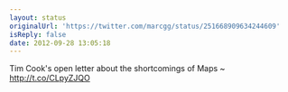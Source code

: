 ```yaml
---
layout: status
originalUrl: 'https://twitter.com/marcgg/status/251668909634244609'
isReply: false
date: 2012-09-28 13:05:18
---
```


Tim Cook's open letter about the shortcomings of Maps ~ http://t.co/CLpyZJQO
